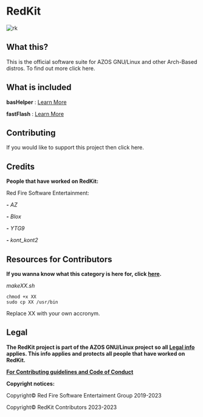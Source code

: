 # RedKit

![rk](https://github.com/RedFireSoftwareEntertainment/RedKit/assets/98542488/9255d64b-492c-47c3-bee0-ce5d1b77f45e)

## What this?

This is the official software suite for AZOS GNU/Linux and other Arch-Based distros. To find out more click here.

## What is included

**basHelper** : [Learn More](https://github.com/RedFireSoftwareEntertainment/basHelper)

**fastFlash** : [Learn More](https://github.com/RedFireSoftwareEntertainment/fastFlash)

## Contributing

If you would like to support this project then click here.

## Credits

**People that have worked on RedKit:**

Red Fire Software Entertainment:

 **-** *AZ*
 
 **-** *Blox*

 **-** *YTG9*

 **-** *kont_kont2*

## Resources for Contributors

**If you wanna know what this category is here for, click [here](https://sites.google.com/view/redkit/contribute).**

*makeXX.sh*
    
    chmod +x XX
    sudo cp XX /usr/bin


Replace XX with your own accronym.


## Legal

**The RedKit project is part of the AZOS GNU/Linux project so all [Legal info](https://sites.google.com/view/azosofficialsite/legal) applies. This info applies and protects all people that have worked on RedKit.**

**[For Contributing guidelines and Code of Conduct](https://github.com/RedFireSoftwareEntertainment/AZOS-GNU-Linux/blob/main/CONTRIBUTING.md)**

**Copyright notices:**

Copyright© Red Fire Software Entertaiment Group 2019-2023 

Copyright© RedKit Contributors 2023-2023 
